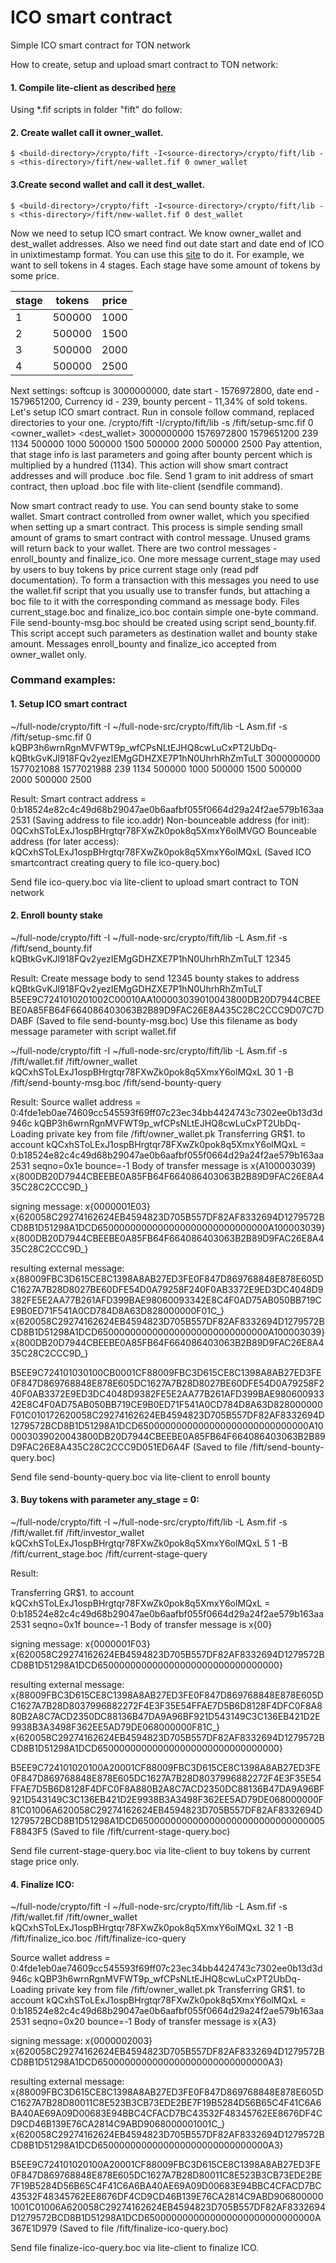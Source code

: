 # ICO smart contract
Simple ICO smart contract for TON network

How to create, setup and upload smart contract to TON network:
#### 1. Compile lite-client as described [here](https://test.ton.org/README.txt)

Using *.fif scripts in folder "fift" do follow:

#### 2. Create wallet call it owner_wallet.

`$ <build-directory>/crypto/fift -I<source-directory>/crypto/fift/lib -s <this-directory>/fift/new-wallet.fif 0 owner_wallet`

#### 3.Create second wallet and call it dest_wallet. 

`$ <build-directory>/crypto/fift -I<source-directory>/crypto/fift/lib -s <this-directory>/fift/new-wallet.fif 0 dest_wallet`
  
Now we need to setup ICO smart contract. We know owner_wallet and dest_wallet addresses. Also we need find out date start and date end of ICO in unixtimestamp format. You can use this [site](https://www.unixtimestamp.com) to do it.
For example, we want to sell tokens in 4 stages. Each stage have some amount of tokens by some price.

stage | tokens | price 
------|--------|-------
  1   | 500000 | 1000 
  2   | 500000 | 1500 
  3   | 500000 | 2000 
  4   | 500000 | 2500

Next settings: softcup is 3000000000, date start - 1576972800, date end - 1579651200, Currency id - 239, bounty percent - 11,34% of sold tokens.
Let's setup ICO smart contract. 
Run in console follow command, replaced directories to your one.
<build-directory>/crypto/fift -I<source-directory>/crypto/fift/lib -s <this-directory>/fift/setup-smc.fif 0 <owner_wallet> <dest_wallet> 3000000000 1576972800 1579651200 239 1134 500000 1000 500000 1500 500000 2000 500000 2500
Pay attention, that stage info is last parameters and going after bounty percent which is multiplied by a hundred (1134).
This action will show smart contract addresses and will produce .boc file. Send 1 gram to init address of smart contract, then upload .boc file with lite-client (sendfile command).

Now smart contract ready to use.
You can send bounty stake to some wallet. Smart contract controlled from owner wallet, which you specified when setting up a smart contract. This process is simple sending small amount of grams to smart contract with control message. Unused grams will return back to your wallet. There are two control messages - enroll_bounty and finalize_ico. One more message current_stage may used by users to buy tokens by price current stage only (read pdf documentation). To form a transaction with this messages you need to use the wallet.fif script that you usually use to transfer funds, but attaching a boc file to it with the corresponding command as message body. Files current_stage.boc and finalize_ico.boc contain simple one-byte command. File send-bounty-msg.boc should be created using script send_bounty.fif. This script accept such parameters as destination wallet and bounty stake amount. Messages enroll_bounty and finalize_ico accepted from owner_wallet only.

### Command examples:
#### 1. Setup ICO smart contract
~/full-node/crypto/fift -I ~/full-node-src/crypto/fift/lib -L Asm.fif -s <this-directory>/fift/setup-smc.fif 0 kQBP3h6wrnRgnMVFWT9p_wfCPsNLtEJHQ8cwLuCxPT2UbDq- kQBtkGvKJl918FQv2yezIEMgGDHZXE7P1hN0UhrhRhZmTuLT 3000000000 1577021088 1577021988 239 1134 500000 1000 500000 1500 500000 2000 500000 2500

Result:
Smart contract address = 0:b18524e82c4c49d68b29047ae0b6aafbf055f0664d29a24f2ae579b163aa2531 
(Saving address to file ico.addr)
Non-bounceable address (for init): 0QCxhSToLExJ1ospBHrgtqr78FXwZk0pok8q5XmxY6olMVGO
Bounceable address (for later access): kQCxhSToLExJ1ospBHrgtqr78FXwZk0pok8q5XmxY6olMQxL
(Saved ICO smartcontract creating query to file ico-query.boc)

Send file ico-query.boc via lite-client to upload smart contract to TON network

#### 2. Enroll bounty stake
~/full-node/crypto/fift -I ~/full-node-src/crypto/fift/lib -L Asm.fif -s <this-directory>/fift/send_bounty.fif kQBtkGvKJl918FQv2yezIEMgGDHZXE7P1hN0UhrhRhZmTuLT 12345

Result:
Create message body to send 12345 bounty stakes to address kQBtkGvKJl918FQv2yezIEMgGDHZXE7P1hN0UhrhRhZmTuLT
B5EE9C7241010201002C00010AA100003039010043800DB20D7944CBEEBE0A85FB64F664086403063B2B89D9FAC26E8A435C28C2CCC9D07C7DDABF
(Saved to file send-bounty-msg.boc)
Use this filename as body message parameter with script wallet.fif

~/full-node/crypto/fift -I ~/full-node-src/crypto/fift/lib -L Asm.fif -s <this-directory>/fift/wallet.fif <this-directory>/fift/owner_wallet kQCxhSToLExJ1ospBHrgtqr78FXwZk0pok8q5XmxY6olMQxL 30 1 -B <this-directory>/fift/send-bounty-msg.boc <this-directory>/fift/send-bounty-query

Result:
Source wallet address = 0:4fde1eb0ae74609cc545593f69ff07c23ec34bb4424743c7302ee0b13d3d946c 
kQBP3h6wrnRgnMVFWT9p_wfCPsNLtEJHQ8cwLuCxPT2UbDq-
Loading private key from file <this-directory>/fift/owner_wallet.pk
Transferring GR$1. to account kQCxhSToLExJ1ospBHrgtqr78FXwZk0pok8q5XmxY6olMQxL = 0:b18524e82c4c49d68b29047ae0b6aafbf055f0664d29a24f2ae579b163aa2531 seqno=0x1e bounce=-1 
Body of transfer message is x{A100003039}
 x{800DB20D7944CBEEBE0A85FB64F664086403063B2B89D9FAC26E8A435C28C2CCC9D_}

signing message: x{0000001E03}
 x{620058C29274162624EB4594823D705B557DF82AF8332694D1279572BCD8B1D51298A1DCD6500000000000000000000000000000A100003039}
  x{800DB20D7944CBEEBE0A85FB64F664086403063B2B89D9FAC26E8A435C28C2CCC9D_}

resulting external message: x{88009FBC3D615CE8C1398A8AB27ED3FE0F847D869768848E878E605DC1627A7B28D8027BE60DFE54D0A79258F240F0AB3372E9ED3DC4048D9382FE5E2AA77B261AFD399BAE98060093342E8C4F0AD75AB050BB719CE9B0ED71F541A0CD784D8A63D828000000F01C_}
 x{620058C29274162624EB4594823D705B557DF82AF8332694D1279572BCD8B1D51298A1DCD6500000000000000000000000000000A100003039}
  x{800DB20D7944CBEEBE0A85FB64F664086403063B2B89D9FAC26E8A435C28C2CCC9D_}

B5EE9C724101030100CB0001CF88009FBC3D615CE8C1398A8AB27ED3FE0F847D869768848E878E605DC1627A7B28D8027BE60DFE54D0A79258F240F0AB3372E9ED3DC4048D9382FE5E2AA77B261AFD399BAE98060093342E8C4F0AD75AB050BB719CE9B0ED71F541A0CD784D8A63D828000000F01C010172620058C29274162624EB4594823D705B557DF82AF8332694D1279572BCD8B1D51298A1DCD6500000000000000000000000000000A100003039020043800DB20D7944CBEEBE0A85FB64F664086403063B2B89D9FAC26E8A435C28C2CCC9D051ED6A4F
(Saved to file <this-directory>/fift/send-bounty-query.boc)

Send file send-bounty-query.boc via lite-client to enroll bounty

#### 3. Buy tokens with parameter any_stage = 0:
~/full-node/crypto/fift -I ~/full-node-src/crypto/fift/lib -L Asm.fif -s <this-directory>/fift/wallet.fif <this-directory>/fift/investor_wallet kQCxhSToLExJ1ospBHrgtqr78FXwZk0pok8q5XmxY6olMQxL 5 1 -B <this-directory>/fift/current_stage.boc <this-directory>/fift/current-stage-query

Result:

Transferring GR$1. to account kQCxhSToLExJ1ospBHrgtqr78FXwZk0pok8q5XmxY6olMQxL = 0:b18524e82c4c49d68b29047ae0b6aafbf055f0664d29a24f2ae579b163aa2531 seqno=0x1f bounce=-1 
Body of transfer message is x{00}

signing message: x{0000001F03}
 x{620058C29274162624EB4594823D705B557DF82AF8332694D1279572BCD8B1D51298A1DCD650000000000000000000000000000000}

resulting external message: x{88009FBC3D615CE8C1398A8AB27ED3FE0F847D869768848E878E605DC1627A7B28D8037996882272F4E3F35E54FFAE7D5B6D8128F4DFC0F8A880B2A8C7ACD2350DC88136B47DA9A96BF921D543149C3C136EB421D2E9938B3A3498F362EE5AD79DE068000000F81C_}
 x{620058C29274162624EB4594823D705B557DF82AF8332694D1279572BCD8B1D51298A1DCD650000000000000000000000000000000}

B5EE9C724101020100A20001CF88009FBC3D615CE8C1398A8AB27ED3FE0F847D869768848E878E605DC1627A7B28D8037996882272F4E3F35E54FFAE7D5B6D8128F4DFC0F8A880B2A8C7ACD2350DC88136B47DA9A96BF921D543149C3C136EB421D2E9938B3A3498F362EE5AD79DE068000000F81C01006A620058C29274162624EB4594823D705B557DF82AF8332694D1279572BCD8B1D51298A1DCD6500000000000000000000000000000005F8843F5
(Saved to file  <this-directory>/fift/current-stage-query.boc)

Send file current-stage-query.boc via lite-client to buy tokens by current stage price only.


#### 4. Finalize ICO:
~/full-node/crypto/fift -I ~/full-node-src/crypto/fift/lib -L Asm.fif -s <this-directory>/fift/wallet.fif <this-directory>/fift/owner_wallet kQCxhSToLExJ1ospBHrgtqr78FXwZk0pok8q5XmxY6olMQxL 32 1 -B <this-directory>/fift/finalize_ico.boc <this-directory>/fift/finalize-ico-query

Source wallet address = 0:4fde1eb0ae74609cc545593f69ff07c23ec34bb4424743c7302ee0b13d3d946c 
kQBP3h6wrnRgnMVFWT9p_wfCPsNLtEJHQ8cwLuCxPT2UbDq-
Loading private key from file <this-directory>/fift/owner_wallet.pk
Transferring GR$1. to account kQCxhSToLExJ1ospBHrgtqr78FXwZk0pok8q5XmxY6olMQxL = 0:b18524e82c4c49d68b29047ae0b6aafbf055f0664d29a24f2ae579b163aa2531 seqno=0x20 bounce=-1 
Body of transfer message is x{A3}

signing message: x{0000002003}
 x{620058C29274162624EB4594823D705B557DF82AF8332694D1279572BCD8B1D51298A1DCD6500000000000000000000000000000A3}

resulting external message: x{88009FBC3D615CE8C1398A8AB27ED3FE0F847D869768848E878E605DC1627A7B28D80011C8E523B3CB73EDE2BE7F19B5284D56B65C4F41C6A6BA40AE69A09D00683E94BBC4CFACD7BC43532F48345762EE8676DF4CD9CD46B139E76CA2814C9ABD9068000001001C_}
 x{620058C29274162624EB4594823D705B557DF82AF8332694D1279572BCD8B1D51298A1DCD6500000000000000000000000000000A3}

B5EE9C724101020100A20001CF88009FBC3D615CE8C1398A8AB27ED3FE0F847D869768848E878E605DC1627A7B28D80011C8E523B3CB73EDE2BE7F19B5284D56B65C4F41C6A6BA40AE69A09D00683E94BBC4CFACD7BC43532F48345762EE8676DF4CD9CD46B139E76CA2814C9ABD9068000001001C01006A620058C29274162624EB4594823D705B557DF82AF8332694D1279572BCD8B1D51298A1DCD6500000000000000000000000000000A367E1D979
(Saved to file <this-directory>/fift/finalize-ico-query.boc)

Send file finalize-ico-query.boc via lite-client to finalize ICO.


